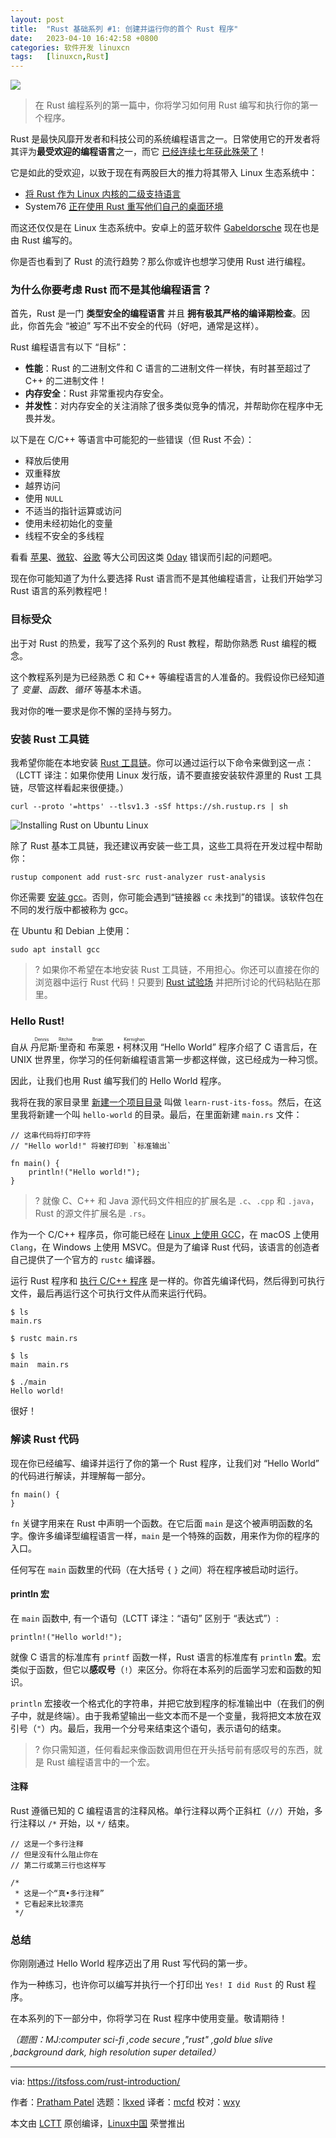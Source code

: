 ```yaml
---
layout: post
title:	"Rust 基础系列 #1: 创建并运行你的首个 Rust 程序"
date:	2023-04-10 16:42:58 +0800 
categories:	软件开发 linuxcn 
tags:	[linuxcn,Rust]
---
```



![](/Asserts/Images//attachment/album/202304/10/164143yksc0b56bbs0itiu.jpg)



> 
> 在 Rust 编程系列的第一篇中，你将学习如何用 Rust 编写和执行你的第一个程序。
> 
> 
> 


Rust 是最快风靡开发者和科技公司的系统编程语言之一。日常使用它的开发者将其评为**最受欢迎的编程语言**之一，而它 [已经连续七年获此殊荣了](https://survey.stackoverflow.co/2022/?ref=itsfoss.com#section-most-loved-dreaded-and-wanted-programming-scripting-and-markup-languages)！


它是如此的受欢迎，以致于现在有两股巨大的推力将其带入 Linux 生态系统中：


* [将 Rust 作为 Linux 内核的二级支持语言](https://news.itsfoss.com/linux-kernel-6-1-release/?ref=itsfoss.com)
* System76 [正在使用 Rust 重写他们自己的桌面环境](https://news.itsfoss.com/pop-os-cosmic-rust/?ref=itsfoss.com)


而这还仅仅是在 Linux 生态系统中。安卓上的蓝牙软件 [Gabeldorsche](https://android.googlesource.com/platform//system/bt/+/83498aa554aea220fcff30b6310a0a7b4557969f/gd/rust/linux/stack/src/bluetooth.rs?ref=itsfoss.com) 现在也是由 Rust 编写的。


你是否也看到了 Rust 的流行趋势？那么你或许也想学习使用 Rust 进行编程。


### 为什么你要考虑 Rust 而不是其他编程语言？


首先，Rust 是一门 **类型安全的编程语言** 并且 **拥有极其严格的编译期检查**。因此，你首先会 “被迫” 写不出不安全的代码（好吧，通常是这样）。


Rust 编程语言有以下 “目标”：


* **性能**：Rust 的二进制文件和 C 语言的二进制文件一样快，有时甚至超过了 C++ 的二进制文件！
* **内存安全**：Rust 非常重视内存安全。
* **并发性**：对内存安全的关注消除了很多类似竞争的情况，并帮助你在程序中无畏并发。


以下是在 C/C++ 等语言中可能犯的一些错误（但 Rust 不会）：


* 释放后使用
* 双重释放
* 越界访问
* 使用 `NULL`
* 不适当的指针运算或访问
* 使用未经初始化的变量
* 线程不安全的多线程


看看 [苹果](https://langui.sh/2019/07/23/apple-memory-safety/?ref=itsfoss.com)、[微软](https://msrc-blog.microsoft.com/2019/07/18/we-need-a-safer-systems-programming-language/?ref=itsfoss.com)、[谷歌](https://security.googleblog.com/2019/05/queue-hardening-enhancements.html?ref=itsfoss.com) 等大公司因这类 [0day](https://docs.google.com/spreadsheets/d/1lkNJ0uQwbeC1ZTRrxdtuPLCIl7mlUreoKfSIgajnSyY/view?ref=itsfoss.com#gid=1190662839) 错误而引起的问题吧。


现在你可能知道了为什么要选择 Rust 语言而不是其他编程语言，让我们开始学习 Rust 语言的系列教程吧！


### 目标受众


出于对 Rust 的热爱，我写了这个系列的 Rust 教程，帮助你熟悉 Rust 编程的概念。


这个教程系列是为已经熟悉 C 和 C++ 等编程语言的人准备的。我假设你已经知道了 *变量*、*函数*、*循环* 等基本术语。


我对你的唯一要求是你不懈的坚持与努力。


### 安装 Rust 工具链


我希望你能在本地安装 [Rust 工具链](https://itsfoss.com/install-rust-cargo-ubuntu-linux/)。你可以通过运行以下命令来做到这一点： （LCTT 译注：如果你使用 Linux 发行版，请不要直接安装软件源里的 Rust 工具链，尽管这样看起来很便捷。）



```
curl --proto '=https' --tlsv1.3 -sSf https://sh.rustup.rs | sh

```

![Installing Rust on Ubuntu Linux](/Asserts/Images//attachment/album/202304/10/164259fn33ln3kvq717nc7.svg)


除了 Rust 基本工具链，我还建议再安装一些工具，这些工具将在开发过程中帮助你：



```
rustup component add rust-src rust-analyzer rust-analysis

```

你还需要 [安装 gcc](https://learnubuntu.com/install-gcc/?ref=itsfoss.com)。否则，你可能会遇到“链接器 `cc` 未找到”的错误。该软件包在不同的发行版中都被称为 gcc。


在 Ubuntu 和 Debian 上使用：



```
sudo apt install gcc

```


> 
> ? 如果你不希望在本地安装 Rust 工具链，不用担心。你还可以直接在你的浏览器中运行 Rust 代码！只要到 [Rust 试验场](https://play.rust-lang.org/?ref=itsfoss.com) 并把所讨论的代码粘贴在那里。
> 
> 
> 


### Hello Rust!


自从 <ruby> 丹尼斯·里奇 <rt>  Dennis Ritchie </rt></ruby> 和 <ruby> 布莱恩・柯林汉 <rt>  Brian Kernighan </rt></ruby> 用 “Hello World” 程序介绍了 C 语言后，在 UNIX 世界里，你学习的任何新编程语言第一步都这样做，这已经成为一种习惯。


因此，让我们也用 Rust 编写我们的 Hello World 程序。


我将在我的家目录里 [新建一个项目目录](https://itsfoss.com/make-directories/) 叫做 `learn-rust-its-foss`。然后，在这里我将新建一个叫 `hello-world` 的目录。最后，在里面新建 `main.rs` 文件：



```
// 这串代码将打印字符
// "Hello world!" 将被打印到 `标准输出`

fn main() {
    println!("Hello world!");
}

```


> 
> ? 就像 C、C++ 和 Java 源代码文件相应的扩展名是 `.c`、`.cpp` 和 `.java`，Rust 的源文件扩展名是 `.rs`。
> 
> 
> 


作为一个 C/C++ 程序员，你可能已经在 [Linux 上使用 GCC](https://learnubuntu.com/install-gcc/?ref=itsfoss.com)，在 macOS 上使用 `Clang`，在 Windows 上使用 MSVC。但是为了编译 Rust 代码，该语言的创造者自己提供了一个官方的 `rustc` 编译器。


运行 Rust 程序和 [执行 C/C++ 程序](https://itsfoss.com/run-c-program-linux/) 是一样的。你首先编译代码，然后得到可执行文件，最后再运行这个可执行文件从而来运行代码。



```
$ ls
main.rs

$ rustc main.rs

$ ls
main  main.rs

$ ./main
Hello world!

```

很好！


### 解读 Rust 代码


现在你已经编写、编译并运行了你的第一个 Rust 程序，让我们对 “Hello World” 的代码进行解读，并理解每一部分。



```
fn main() {
}

```

`fn` 关键字用来在 Rust 中声明一个函数。在它后面 `main` 是这个被声明函数的名字。像许多编译型编程语言一样，`main` 是一个特殊的函数，用来作为你的程序的入口。


任何写在 `main` 函数里的代码（在大括号 `{` `}` 之间）将在程序被启动时运行。


#### println 宏


在 `main` 函数中, 有一个语句（LCTT 译注：“语句” 区别于 “表达式”）:



```
println!("Hello world!");

```

就像 C 语言的标准库有 `printf` 函数一样，Rust 语言的标准库有 `println` **宏**。宏类似于函数，但它以**感叹号**（`!`）来区分。你将在本系列的后面学习宏和函数的知识。


`println` 宏接收一个格式化的字符串，并把它放到程序的标准输出中（在我们的例子中，就是终端）。由于我希望输出一些文本而不是一个变量，我将把文本放在双引号（`"`）内。最后，我用一个分号来结束这个语句，表示语句的结束。



> 
> ? 你只需知道，任何看起来像函数调用但在开头括号前有感叹号的东西，就是 Rust 编程语言中的一个宏。
> 
> 
> 


#### 注释


Rust 遵循已知的 C 编程语言的注释风格。单行注释以两个正斜杠（`//`）开始，多行注释以 `/*` 开始，以 `*/` 结束。



```
// 这是一个多行注释
// 但是没有什么阻止你在
// 第二行或第三行也这样写

/*
 * 这是一个“真•多行注释”
 * 它看起来比较漂亮
 */

```

### 总结


你刚刚通过 Hello World 程序迈出了用 Rust 写代码的第一步。


作为一种练习，也许你可以编写并执行一个打印出 `Yes! I did Rust` 的 Rust 程序。


在本系列的下一部分中，你将学习在 Rust 程序中使用变量。敬请期待！


*（题图：MJ:computer sci-fi ,code secure ,"rust" ,gold blue slive ,background dark, high resolution super detailed）*




---


via: <https://itsfoss.com/rust-introduction/>


作者：[Pratham Patel](https://itsfoss.com/author/pratham/) 选题：[lkxed](https://github.com/lkxed/) 译者：[mcfd](https://github.com/mcfd) 校对：[wxy](https://github.com/wxy)


本文由 [LCTT](https://github.com/LCTT/TranslateProject) 原创编译，[Linux中国](https://linux.cn/) 荣誉推出
